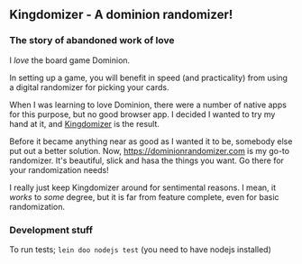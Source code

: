 ## Kingdomizer - A dominion randomizer!

### The story of abandoned work of love

I _love_ the board game Dominion. 

In setting up a game, you will benefit in speed (and practicality) from using a digital randomizer for picking your cards. 

When I was learning to love Dominion, there were a number of native apps for this purpose, but no good browser app. I decided I wanted to try my hand at it, and [Kingdomizer](http://kingdomizer.netlify.com) is the result.

Before it became anything near as good as I wanted it to be, somebody else put out a better solution. Now, https://dominionrandomizer.com is my go-to randomizer. It's beautiful, slick and hasa the things you want. Go there for your randomization needs!

I really just keep Kingdomizer around for sentimental reasons. I mean, it _works_ to _some_ degree, but it is far from feature complete, even for basic randomization.

### Development stuff
To run tests; `lein doo nodejs test` (you need to have nodejs installed)
